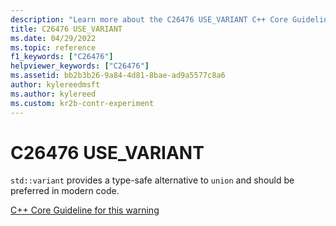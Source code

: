 ```yaml
---
description: "Learn more about the C26476 USE_VARIANT C++ Core Guidelines Checker warning. Use a type-safe alternative to union, which is preferred in modern code."
title: C26476 USE_VARIANT
ms.date: 04/29/2022
ms.topic: reference
f1_keywords: ["C26476"]
helpviewer_keywords: ["C26476"]
ms.assetid: bb2b3b26-9a84-4d81-8bae-ad9a5577c8a6
author: kylereedmsft
ms.author: kylereed
ms.custom: kr2b-contr-experiment
---
```


# C26476 USE_VARIANT

`std::variant` provides a type-safe alternative to `union` and should be preferred in modern code.

[C++ Core Guideline for this warning](https://github.com/isocpp/CppCoreGuidelines/blob/master/CppCoreGuidelines.md#Ru-naked)
